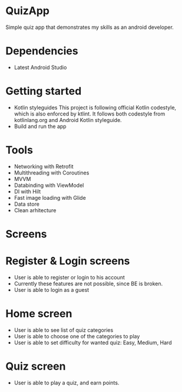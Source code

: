 # QuizApp
Simple quiz app that demonstrates my skills as an android developer.

# Dependencies
 - Latest Android Studio
 
# Getting started
- Kotlin styleguides
  This project is following official Kotlin codestyle, which is also enforced by ktlint. It follows both codestyle from kotlinlang.org and Android Kotlin styleguide.
- Build and run the app
# Tools
 - Networking with Retrofit
 - Multithreading with Coroutines
 - MVVM
 - Databinding with ViewModel
 - DI with Hilt
 - Fast image loading with Glide
 - Data store
 - Clean arhitecture
 
# Screens

# Register & Login screens
 - User is able to register or login to his account
 - Currently these features are not possible, since BE is broken.
 - User is able to login as a guest

# Home screen
 - User is able to see list of quiz categories
 - User is able to choose one of the categories to play
 - User is able to set difficulty for wanted quiz: Easy, Medium, Hard

# Quiz screen
 - User is able to play a quiz, and earn points.
